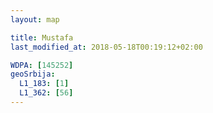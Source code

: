 ```yaml
---
layout: map

title: Mustafa
last_modified_at: 2018-05-18T00:19:12+02:00

WDPA: [145252]
geoSrbija:
  L1_183: [1]
  L1_362: [56]
---
```

